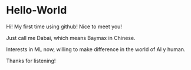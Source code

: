 # Hello-World
Hi!
My first time using github! 
Nice to meet you!

Just call me Dabai, which means Baymax in Chinese.

Interests in ML now, willing to make difference in the world of AI y human.

Thanks for listening!

